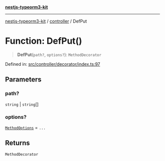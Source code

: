 [**nestjs-typeorm3-kit**](../../README.md)

***

[nestjs-typeorm3-kit](../../README.md) / [controller](../README.md) / DefPut

# Function: DefPut()

> **DefPut**(`path?`, `options?`): `MethodDecorator`

Defined in: [src/controller/decorator/index.ts:97](https://github.com/x302502/nestjs-typeorm3-kit/blob/6ef69742f766c1a8d18cd622a628a96085a8d4cc/src/controller/decorator/index.ts#L97)

## Parameters

### path?

`string` | `string`[]

### options?

[`MethodOptions`](../../@types/classes/MethodOptions.md) = `...`

## Returns

`MethodDecorator`
